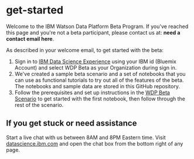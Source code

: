 # get-started

Welcome to the IBM Watson Data Platform Beta Program. If you've reached this page and you're not a beta participant, please contact us at: **need a contact email here**.

As described in your welcome email, to get started with the beta:

1. Sign in to [IBM Data Science Experience](https://datascience.ibm.com/) using your IBM id (Bluemix Account) and select WDP Beta as your Organization during sign in.
1. We've created a sample beta scenario and a set of notebooks that you can use as functional tutorials to try out all of the features of the beta. The notebooks and sample data are stored in this GitHub repository.
1. Follow the prerequisites and set up instructions in the [WDP Beta Scenario](https://apsportal.ibm.com/docs/content/getting-started/WDP_Beta_Scenario.html) to get started with the first notebook, then follow through the rest of the scenario. 
<!--1. Download these notebooks and data sets and then, as you work your way through the scenario and notebooks, you'll be instructed to upload them into a Data Science Experience project so that you can begin working with them.-->

## If you get stuck or need assistance

Start a live chat with us between 8AM and 8PM Eastern time. Visit [datascience.ibm.com](https://datascience.ibm.com/) and open the chat box from the bottom right of any page.

